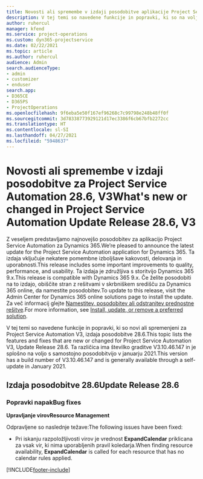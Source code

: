 ```yaml
---
title: Novosti ali spremembe v izdaji posodobitve aplikacije Project Service Automation 28.6, sprotni popravek, V3
description: V tej temi so navedene funkcije in popravki, ki so na voljo v izdaji posodobitve aplikacije Project Service Automation 28.6, sprotni popravek, V3.
author: ruhercul
manager: kfend
ms.service: project-operations
ms.custom: dyn365-projectservice
ms.date: 02/22/2021
ms.topic: article
ms.author: ruhercul
audience: Admin
search.audienceType:
- admin
- customizer
- enduser
search.app:
- D365CE
- D365PS
- ProjectOperations
ms.openlocfilehash: 9f6eba5e50f167ef96268c7c99798e248b48ff0f
ms.sourcegitcommit: 3d78338773929121d17ec3386f6cb67bfb2272cc
ms.translationtype: HT
ms.contentlocale: sl-SI
ms.lasthandoff: 04/27/2021
ms.locfileid: "5948637"
---
```

# <a name="whats-new-or-changed-in-project-service-automation-update-release-286-v3"></a><span data-ttu-id="ec1b3-103">Novosti ali spremembe v izdaji posodobitve za Project Service Automation 28.6, V3</span><span class="sxs-lookup"><span data-stu-id="ec1b3-103">What's new or changed in Project Service Automation Update Release 28.6, V3</span></span>

<span data-ttu-id="ec1b3-104">Z veseljem predstavljamo najnovejšo posodobitev za aplikacijo Project Service Automation za Dynamics 365.</span><span class="sxs-lookup"><span data-stu-id="ec1b3-104">We’re pleased to announce the latest update for the Project Service Automation application for Dynamics 365.</span></span> <span data-ttu-id="ec1b3-105">Ta izdaja vključuje nekatere pomembne izboljšave kakovosti, delovanja in uporabnosti.</span><span class="sxs-lookup"><span data-stu-id="ec1b3-105">This release includes some important improvements to quality, performance, and usability.</span></span> <span data-ttu-id="ec1b3-106">Ta izdaja je združljiva s storitvijo Dynamics 365 9.x.</span><span class="sxs-lookup"><span data-stu-id="ec1b3-106">This release is compatible with Dynamics 365 9.x.</span></span> <span data-ttu-id="ec1b3-107">Če želite posodobiti na to izdajo, obiščite stran z rešitvami v skrbniškem središču za Dynamics 365 online, da namestite posodobitev.</span><span class="sxs-lookup"><span data-stu-id="ec1b3-107">To update to this release, visit the Admin Center for Dynamics 365 online solutions page to install the update.</span></span> <span data-ttu-id="ec1b3-108">Za več informacij glejte [Namestitev, posodobitev ali odstranitev prednostne rešitve](/power-platform/admin/install-remove-preferred-solution).</span><span class="sxs-lookup"><span data-stu-id="ec1b3-108">For more information, see [Install, update, or remove a preferred solution](/power-platform/admin/install-remove-preferred-solution).</span></span>

<span data-ttu-id="ec1b3-109">V tej temi so navedene funkcije in popravki, ki so novi ali spremenjeni za Project Service Automation V3, izdaja posodobitve 28.6.</span><span class="sxs-lookup"><span data-stu-id="ec1b3-109">This topic lists the features and fixes that are new or changed for Project Service Automation V3, Update Release 28.6.</span></span> <span data-ttu-id="ec1b3-110">Ta različica ima številko graditve V3.10.46.147 in je splošno na voljo s samostojno posodobitvijo v januarju 2021.</span><span class="sxs-lookup"><span data-stu-id="ec1b3-110">This version has a build number of V3.10.46.147 and is generally available through a self-update in January 2021.</span></span>

## <a name="update-release-286"></a><span data-ttu-id="ec1b3-111">Izdaja posodobitve 28.6</span><span class="sxs-lookup"><span data-stu-id="ec1b3-111">Update Release 28.6</span></span>

### <a name="bug-fixes"></a><span data-ttu-id="ec1b3-112">Popravki napak</span><span class="sxs-lookup"><span data-stu-id="ec1b3-112">Bug fixes</span></span>


<span data-ttu-id="ec1b3-113">**Upravljanje virov**</span><span class="sxs-lookup"><span data-stu-id="ec1b3-113">**Resource Management**</span></span>

<span data-ttu-id="ec1b3-114">Odpravljene so naslednje težave:</span><span class="sxs-lookup"><span data-stu-id="ec1b3-114">The following issues have been fixed:</span></span>

- <span data-ttu-id="ec1b3-115">Pri iskanju razpoložljivosti virov je vrednost **ExpandCalendar** priklicana za vsak vir, ki nima uporabljenih pravil koledarja.</span><span class="sxs-lookup"><span data-stu-id="ec1b3-115">When finding resource availability, **ExpandCalendar** is called for each resource that has no calendar rules applied.</span></span>


[!INCLUDE[footer-include](../includes/footer-banner.md)]